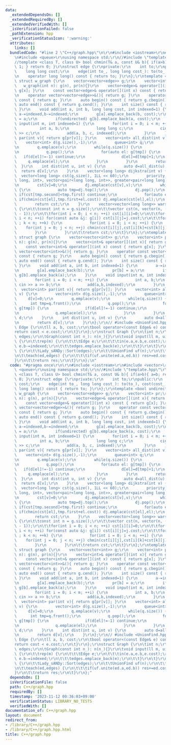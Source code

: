 ```yaml
---
data:
  _extendedDependsOn: []
  _extendedRequiredBy: []
  _extendedVerifiedWith: []
  _isVerificationFailed: false
  _pathExtension: hpp
  _verificationStatusIcon: ':warning:'
  attributes:
    links: []
  bundledCode: "#line 2 \"C++/graph.hpp\"\n\r\n#include <iostream>\r\n#include <vector>\r\
    \n#include <queue>\r\nusing namespace std;\r\n//#include \"template.hpp\"\r\n\
    //template <class T, class U> bool chmin(T& a, const U& b){ if(a>b){ a=b; return\
    \ 1; } return 0; }\r\nstruct edge {\r\nprivate:\r\n    int to;\r\npublic:\r\n\
    \    long long cost;\r\n    edge(int to_, long long cost_): to(to_), cost(cost_){}\r\
    \n    operator long long() const { return to; }\r\n};\r\ntemplate <bool undirected=1>\
    \ struct w_graph {\r\n    vector<vector<edge>> g;\r\n    vector<int> pr;\r\n \
    \   w_graph(int n): g(n), pr(n){}\r\n    vector<edge>& operator[](int x){ return\
    \ g[x]; }\r\n    const vector<edge>& operator[](int x) const { return g[x]; }\r\
    \n    operator vector<vector<edge>>&(){ return g; }\r\n    operator const vector<vector<edge>>&()\
    \ const { return g; }\r\n    auto begin() const { return g.cbegin(); }\r\n   \
    \ auto end() const { return g.cend(); }\r\n    int size() const { return g.size();\
    \ }\r\n    void add(int a, int b, long long cost, int indexed=1) {\r\n       \
    \ a-=indexed,b-=indexed;\r\n        g[a].emplace_back(b, cost);\r\n        pr[b]\
    \ = a;\r\n        if(undirected) g[b].emplace_back(a, cost);\r\n    }\r\n    void\
    \ input(int m, int indexed=1) {\r\n        for(int i = 0; i < m; ++i) {\r\n  \
    \          int a, b;\r\n            long long c;\r\n            cin >> a >> b\
    \ >> c;\r\n            add(a, b, c, indexed);\r\n        }\r\n    }\r\n    vector<edge>\
    \ par(int v){ return g[pr[v]]; }\r\n    vector<int> all_dist(int v) {\r\n    \
    \    vector<int> d(g.size(),-1);\r\n        queue<int> q;\r\n        d[v]=0;\r\
    \n        q.emplace(v);\r\n        while(q.size()) {\r\n            int tmp=q.front();\r\
    \n            q.pop();\r\n            for(auto el: g[tmp]) {\r\n             \
    \   if(d[el]!=-1) continue;\r\n                d[el]=d[tmp]+1;\r\n           \
    \     q.emplace(el);\r\n            }\r\n        }\r\n        return d;\r\n  \
    \  }\r\n    int dist(int u, int v) {\r\n        auto d=all_dist(u);\r\n      \
    \  return d[v];\r\n    }\r\n    vector<long long> dijkstra(int v) {\r\n      \
    \  vector<long long> cst(g.size(), 1LL << 60);\r\n        priority_queue<pair<long\
    \ long, int>, vector<pair<long long, int>>, greater<pair<long long, int>>> dj;\r\
    \n        cst[v]=0;\r\n        dj.emplace(cst[v],v);\r\n        while(dj.size())\
    \ {\r\n            auto tmp=dj.top();\r\n            dj.pop();\r\n           \
    \ if(cst[tmp.second]<tmp.first) continue;\r\n            for(auto el: g[tmp.second])\
    \ if(chmin(cst[el],tmp.first+el.cost)) dj.emplace(cst[el],el);\r\n        }\r\n\
    \        return cst;\r\n    }\r\n    vector<vector<long long>> warshall_floyd()\
    \ {\r\n\t\tconst int n = g.size();\r\n\t\tvector cst(n, vector(n, (1LL << 61)\
    \ - 1));\r\n\t\tfor(int i = 0; i < n; ++i) cst[i][i]=0;\r\n\t\tfor(int i = 0;\
    \ i < n; ++i) for(const auto &j: g[i]) cst[i][j]=j.cost;\r\n\t\tfor(int k = 0\
    \ ; k < n; ++k) {\r\n            for(int i = 0; i < n; ++i) {\r\n            \
    \    for(int j = 0; j < n; ++j) chmin(cst[i][j],cst[i][k]+cst[k][j]);\r\n    \
    \        }\r\n        }\r\n\t\treturn cst;\r\n\t}\r\n};\r\ntemplate <bool undirected=1>\
    \ struct graph {\r\n    vector<vector<int>> g;\r\n    vector<int> pr;\r\n    graph(int\
    \ n): g(n), pr(n){}\r\n    vector<int>& operator[](int x){ return g[x]; }\r\n\
    \    const vector<int>& operator[](int x) const { return g[x]; }\r\n    operator\
    \ vector<vector<int>>&(){ return g; }\r\n    operator const vector<vector<int>>&()\
    \ const { return g; }\r\n    auto begin() const { return g.cbegin(); }\r\n   \
    \ auto end() const { return g.cend(); }\r\n    int size() const { return g.size();\
    \ }\r\n    void add(int a, int b, int indexed=1) {\r\n        a-=indexed,b-=indexed;\r\
    \n        g[a].emplace_back(b);\r\n        pr[b] = a;\r\n        if(undirected)\
    \ g[b].emplace_back(a);\r\n    }\r\n    void input(int m, int indexed=1) {\r\n\
    \        for(int i = 0; i < m; ++i) {\r\n            int a, b;\r\n           \
    \ cin >> a >> b;\r\n            add(a,b,indexed);\r\n        }\r\n    }\r\n  \
    \  vector<int> par(int v){ return g[pr[v]]; }\r\n    vector<int> all_dist(int\
    \ v) {\r\n        vector<int> d(g.size(),-1);\r\n        queue<int> q;\r\n   \
    \     d[v]=0;\r\n        q.emplace(v);\r\n        while(q.size()) {\r\n      \
    \      int tmp=q.front();\r\n            q.pop();\r\n            for(auto el:\
    \ g[tmp]) {\r\n                if(d[el]!=-1) continue;\r\n                d[el]=d[tmp]+1;\r\
    \n                q.emplace(el);\r\n            }\r\n        }\r\n        return\
    \ d;\r\n    }\r\n    int dist(int u, int v) {\r\n        auto d=all_dist(u);\r\
    \n        return d[v];\r\n    }\r\n};\r\n// #include <UnionFind.hpp>\r\nstruct\
    \ Edge {\r\n\tll a, b, cost;\r\n\tbool operator<(const Edge& e) const {\r\n\t\t\
    return cost < e.cost;\r\n\t}\r\n};\r\nstruct Graph {\r\n\tint n;\r\n\tV<Edge>\
    \ edges;\r\n\tGraph(const int n_): n(n_){}\r\n\tvoid input(ll m, uint indexed=1)\
    \ {\r\n\t\trep(m) {\r\n\t\t\tEdge e;\r\n\t\t\tin(e.a,e.b,e.cost);\r\n\t\t\te.a-=indexed,\
    \ e.b-=indexed;\r\n\t\t\tedges.emplace_back(e);\r\n\t\t}\r\n\t}\r\n\tll kruskal()\
    \ {\r\n\t\tLady_sANDy::Sort(edges);\r\n\t\tUnionFind uf(n);\r\n\t\tll res=0;\r\
    \n\t\teach(ed,edges) {\r\n\t\t\tif(uf.unite(ed.a,ed.b)) res+=ed.cost;\r\n\t\t\
    }\r\n\t\treturn res;\r\n\t}\r\n};\n"
  code: "#pragma once\r\n\r\n#include <iostream>\r\n#include <vector>\r\n#include\
    \ <queue>\r\nusing namespace std;\r\n//#include \"template.hpp\"\r\n//template\
    \ <class T, class U> bool chmin(T& a, const U& b){ if(a>b){ a=b; return 1; } return\
    \ 0; }\r\nstruct edge {\r\nprivate:\r\n    int to;\r\npublic:\r\n    long long\
    \ cost;\r\n    edge(int to_, long long cost_): to(to_), cost(cost_){}\r\n    operator\
    \ long long() const { return to; }\r\n};\r\ntemplate <bool undirected=1> struct\
    \ w_graph {\r\n    vector<vector<edge>> g;\r\n    vector<int> pr;\r\n    w_graph(int\
    \ n): g(n), pr(n){}\r\n    vector<edge>& operator[](int x){ return g[x]; }\r\n\
    \    const vector<edge>& operator[](int x) const { return g[x]; }\r\n    operator\
    \ vector<vector<edge>>&(){ return g; }\r\n    operator const vector<vector<edge>>&()\
    \ const { return g; }\r\n    auto begin() const { return g.cbegin(); }\r\n   \
    \ auto end() const { return g.cend(); }\r\n    int size() const { return g.size();\
    \ }\r\n    void add(int a, int b, long long cost, int indexed=1) {\r\n       \
    \ a-=indexed,b-=indexed;\r\n        g[a].emplace_back(b, cost);\r\n        pr[b]\
    \ = a;\r\n        if(undirected) g[b].emplace_back(a, cost);\r\n    }\r\n    void\
    \ input(int m, int indexed=1) {\r\n        for(int i = 0; i < m; ++i) {\r\n  \
    \          int a, b;\r\n            long long c;\r\n            cin >> a >> b\
    \ >> c;\r\n            add(a, b, c, indexed);\r\n        }\r\n    }\r\n    vector<edge>\
    \ par(int v){ return g[pr[v]]; }\r\n    vector<int> all_dist(int v) {\r\n    \
    \    vector<int> d(g.size(),-1);\r\n        queue<int> q;\r\n        d[v]=0;\r\
    \n        q.emplace(v);\r\n        while(q.size()) {\r\n            int tmp=q.front();\r\
    \n            q.pop();\r\n            for(auto el: g[tmp]) {\r\n             \
    \   if(d[el]!=-1) continue;\r\n                d[el]=d[tmp]+1;\r\n           \
    \     q.emplace(el);\r\n            }\r\n        }\r\n        return d;\r\n  \
    \  }\r\n    int dist(int u, int v) {\r\n        auto d=all_dist(u);\r\n      \
    \  return d[v];\r\n    }\r\n    vector<long long> dijkstra(int v) {\r\n      \
    \  vector<long long> cst(g.size(), 1LL << 60);\r\n        priority_queue<pair<long\
    \ long, int>, vector<pair<long long, int>>, greater<pair<long long, int>>> dj;\r\
    \n        cst[v]=0;\r\n        dj.emplace(cst[v],v);\r\n        while(dj.size())\
    \ {\r\n            auto tmp=dj.top();\r\n            dj.pop();\r\n           \
    \ if(cst[tmp.second]<tmp.first) continue;\r\n            for(auto el: g[tmp.second])\
    \ if(chmin(cst[el],tmp.first+el.cost)) dj.emplace(cst[el],el);\r\n        }\r\n\
    \        return cst;\r\n    }\r\n    vector<vector<long long>> warshall_floyd()\
    \ {\r\n\t\tconst int n = g.size();\r\n\t\tvector cst(n, vector(n, (1LL << 61)\
    \ - 1));\r\n\t\tfor(int i = 0; i < n; ++i) cst[i][i]=0;\r\n\t\tfor(int i = 0;\
    \ i < n; ++i) for(const auto &j: g[i]) cst[i][j]=j.cost;\r\n\t\tfor(int k = 0\
    \ ; k < n; ++k) {\r\n            for(int i = 0; i < n; ++i) {\r\n            \
    \    for(int j = 0; j < n; ++j) chmin(cst[i][j],cst[i][k]+cst[k][j]);\r\n    \
    \        }\r\n        }\r\n\t\treturn cst;\r\n\t}\r\n};\r\ntemplate <bool undirected=1>\
    \ struct graph {\r\n    vector<vector<int>> g;\r\n    vector<int> pr;\r\n    graph(int\
    \ n): g(n), pr(n){}\r\n    vector<int>& operator[](int x){ return g[x]; }\r\n\
    \    const vector<int>& operator[](int x) const { return g[x]; }\r\n    operator\
    \ vector<vector<int>>&(){ return g; }\r\n    operator const vector<vector<int>>&()\
    \ const { return g; }\r\n    auto begin() const { return g.cbegin(); }\r\n   \
    \ auto end() const { return g.cend(); }\r\n    int size() const { return g.size();\
    \ }\r\n    void add(int a, int b, int indexed=1) {\r\n        a-=indexed,b-=indexed;\r\
    \n        g[a].emplace_back(b);\r\n        pr[b] = a;\r\n        if(undirected)\
    \ g[b].emplace_back(a);\r\n    }\r\n    void input(int m, int indexed=1) {\r\n\
    \        for(int i = 0; i < m; ++i) {\r\n            int a, b;\r\n           \
    \ cin >> a >> b;\r\n            add(a,b,indexed);\r\n        }\r\n    }\r\n  \
    \  vector<int> par(int v){ return g[pr[v]]; }\r\n    vector<int> all_dist(int\
    \ v) {\r\n        vector<int> d(g.size(),-1);\r\n        queue<int> q;\r\n   \
    \     d[v]=0;\r\n        q.emplace(v);\r\n        while(q.size()) {\r\n      \
    \      int tmp=q.front();\r\n            q.pop();\r\n            for(auto el:\
    \ g[tmp]) {\r\n                if(d[el]!=-1) continue;\r\n                d[el]=d[tmp]+1;\r\
    \n                q.emplace(el);\r\n            }\r\n        }\r\n        return\
    \ d;\r\n    }\r\n    int dist(int u, int v) {\r\n        auto d=all_dist(u);\r\
    \n        return d[v];\r\n    }\r\n};\r\n// #include <UnionFind.hpp>\r\nstruct\
    \ Edge {\r\n\tll a, b, cost;\r\n\tbool operator<(const Edge& e) const {\r\n\t\t\
    return cost < e.cost;\r\n\t}\r\n};\r\nstruct Graph {\r\n\tint n;\r\n\tV<Edge>\
    \ edges;\r\n\tGraph(const int n_): n(n_){}\r\n\tvoid input(ll m, uint indexed=1)\
    \ {\r\n\t\trep(m) {\r\n\t\t\tEdge e;\r\n\t\t\tin(e.a,e.b,e.cost);\r\n\t\t\te.a-=indexed,\
    \ e.b-=indexed;\r\n\t\t\tedges.emplace_back(e);\r\n\t\t}\r\n\t}\r\n\tll kruskal()\
    \ {\r\n\t\tLady_sANDy::Sort(edges);\r\n\t\tUnionFind uf(n);\r\n\t\tll res=0;\r\
    \n\t\teach(ed,edges) {\r\n\t\t\tif(uf.unite(ed.a,ed.b)) res+=ed.cost;\r\n\t\t\
    }\r\n\t\treturn res;\r\n\t}\r\n};"
  dependsOn: []
  isVerificationFile: false
  path: C++/graph.hpp
  requiredBy: []
  timestamp: '2023-11-12 00:36:03+09:00'
  verificationStatus: LIBRARY_NO_TESTS
  verifiedWith: []
documentation_of: C++/graph.hpp
layout: document
redirect_from:
- /library/C++/graph.hpp
- /library/C++/graph.hpp.html
title: C++/graph.hpp
---
```

